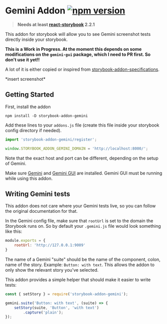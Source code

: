 # Gemini Addon [![npm version](https://img.shields.io/npm/v/storybook-addon-gemini.svg)](https://www.npmjs.com/package/storybook-addon-gemini)

> **Needs at least [react-storybook](https://github.com/kadirahq/react-storybook) 2.2.1**

This addon for storybook will allow you to see Gemini screenshot tests directly inside your storybook.

**This is a Work in Progress. At the moment this depends on some modifications on the `gemini-gui` package, which I need to PR first. So don't use it yet!!**

A lot of it is either copied or inspired from [storybook-addon-specifications](https://github.com/mthuret/storybook-addon-specifications).

\*insert screenshot\*

## Getting Started

First, install the addon

```shell
npm install -D storybook-addon-gemini
```

Add these lines to your `addons.js` file (create this file inside your storybook config directory if needed).

```js
import 'storybook-addon-gemini/register';

window.STORYBOOK_ADDON_GEMINI_DOMAIN = 'http://localhost:8000/';
```

Note that the exact host and port can be different, depending on the setup of Gemini.

Make sure [Gemini](https://github.com/gemini-testing/gemini) and [Gemini GUI](https://github.com/gemini-testing/gemini-gui) are installed. Gemini GUI must be running while using this addon.

## Writing Gemini tests

This addon does not care where your Gemini tests live, so you can follow the original documentation for that.

In the Gemini config file, make sure that `rootUrl` is set to the domain the Storybook runs on. So by default your `.gemini.js` file would look something like this:

```js
module.exports = {
    rootUrl: 'http://127.0.0.1:9009'
}
```

The name of a Gemini "suite" should be the name of the component, colon, name of the story. Example: `Button: with text`. This allows the addon to only show the relevant story you've selected.

This addon provides a simple helper that should make it easier to write tests:

```js
const { setStory } = require('storybook-addon-gemini');

gemini.suite('Button: with text', (suite) => {
    setStory(suite, 'Button', 'with text')
        .capture('plain');
});
```

